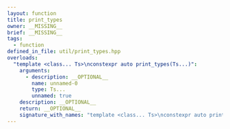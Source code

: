 ```yaml
---
layout: function
title: print_types
owner: __MISSING__
brief: __MISSING__
tags:
  - function
defined_in_file: util/print_types.hpp
overloads:
  "template <class... Ts>\nconstexpr auto print_types(Ts...)":
    arguments:
      - description: __OPTIONAL__
        name: unnamed-0
        type: Ts...
        unnamed: true
    description: __OPTIONAL__
    return: __OPTIONAL__
    signature_with_names: "template <class... Ts>\nconstexpr auto print_types(Ts...)"
---
```

